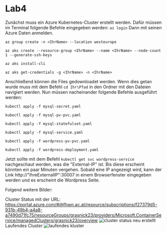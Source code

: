 # Lab4
Zunächst muss ein Azure Kubernetes-Cluster erstellt werden. Dafür müssen im Terminal folgende Befehle eingegeben werden:
```az login```
Dann mit seinen Azure Daten anmelden.

```az group create -n <IhrName> --location westeurope```

```az aks create --resource-group <IhrName> --name <IhrName> --node-count 1 --generate-ssh-keys```

```az aks install-cli```

```az aks get-credentials -g <IhrName> -n <IhrName>```

Anschließend können die Files gedownloadet werden. Wenn dies getan wurde muss mit dem Befehl ```cd Ihr\Pfad``` in den Ordner mit den Dateien navigiert werden.
Nun müssen nacheinander folgende Befehle ausgeführt werden:

```kubectl apply -f mysql-secret.yaml```

```kubectl apply -f mysql-pv-pvc.yaml```

```kubectl apply -f mysql-statefulset.yaml```

```kubectl apply -f mysql-service.yaml```

```kubectl apply -f wordpress-pv-pvc.yaml```

```kubectl apply -f wordpress-deployment.yaml```

Jetzt sollte mit dem Befehl ```kubectl get svc wordpress-service``` nachgeschaut werden, was die "External-IP" ist. Bis diese erscheint könnten ein paar Minuten vergehen.
Sobald eine IP angezeigt wird, kann der Link http://"IhreExternalIP":30007 in einem Browserfenster eingegeben werden und es erscheint die Wordpress Seite.

Folgend weitere Bilder:

Cluster Status mit der URL: https://portal.azure.com/#@fhwn.ac.at/resource/subscriptions/f27379d5-931b-49b4-a4a8-a7490d71fc75/resourceGroups/grasnick23/providers/Microsoft.ContainerService/managedClusters/grasnick23/overview
![cluster status neu erstellt](https://github.com/RatteF/Lab4/assets/83348757/8fc500e0-c5c9-47bc-a649-b0e232be7a45)
Laufendes Cluster
![laufendes kluster](https://github.com/RatteF/Lab4/assets/83348757/bcdbeafe-ac88-4373-a63a-143887fa3e4c)

